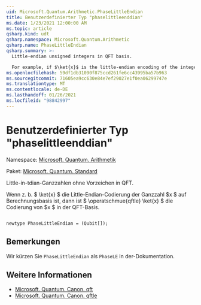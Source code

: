 ```yaml
---
uid: Microsoft.Quantum.Arithmetic.PhaseLittleEndian
title: Benutzerdefinierter Typ "phaselittleenddian"
ms.date: 1/23/2021 12:00:00 AM
ms.topic: article
qsharp.kind: udt
qsharp.namespace: Microsoft.Quantum.Arithmetic
qsharp.name: PhaseLittleEndian
qsharp.summary: >-
  Little-endian unsigned integers in QFT basis.

  For example, if $\ket{x}$ is the little-endian encoding of the integer $x$ in the computational basis, then $\operatorname{QFTLE} \ket{x}$ is the encoding of $x$ in the QFT basis.
ms.openlocfilehash: 59df1db31090f875ccd261fe6cc43995ba57b963
ms.sourcegitcommit: 71605ea9cc630e84e7ef29027e1f0ea06299747e
ms.translationtype: MT
ms.contentlocale: de-DE
ms.lasthandoff: 01/26/2021
ms.locfileid: "98842997"
---
```

# <a name="phaselittleendian-user-defined-type"></a>Benutzerdefinierter Typ "phaselittleenddian"

Namespace: [Microsoft. Quantum. Arithmetik](xref:Microsoft.Quantum.Arithmetic)

Paket: [Microsoft. Quantum. Standard](https://nuget.org/packages/Microsoft.Quantum.Standard)


Little-in-tdian-Ganzzahlen ohne Vorzeichen in QFT.

Wenn z. b. $ \ket{x} $ die Little-Endian-Codierung der Ganzzahl $x $ auf Berechnungsbasis ist, dann ist $ \operatschmue{qftle} \ket{x} $ die Codierung von $x $ in der QFT-Basis.

```qsharp

newtype PhaseLittleEndian = (Qubit[]);
```



## <a name="remarks"></a>Bemerkungen

Wir kürzen Sie `PhaseLittleEndian` als `PhaseLE` in der-Dokumentation.

## <a name="see-also"></a>Weitere Informationen

- [Microsoft. Quantum. Canon. qft](xref:Microsoft.Quantum.Canon.QFT)
- [Microsoft. Quantum. Canon. qftle](xref:Microsoft.Quantum.Canon.QFTLE)